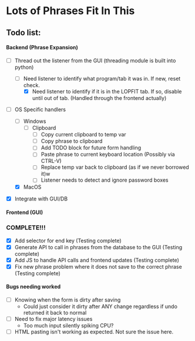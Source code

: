 # Lots of Phrases Fit In This
## Todo list:
#### Backend (Phrase Expansion)
- [ ] Thread out the listener from the GUI (threading module is built into python)
  - [ ] Need listener to identify what program/tab it was in. If new, reset check.
    - [x] Need listener to identify if it is in the LOPFIT tab. If so, disable until out of tab. (Handled through the frontend actually)
- [ ] OS Specific handlers
  - [ ] Windows
    - [ ] Clipboard
      - [ ] Copy current clipboard to temp var
      - [ ] Copy phrase to clipboard
      - [ ] Add TODO block for future form handling
      - [ ] Paste phrase to current keyboard location (Possibly via CTRL-V)
      - [ ] Replace temp var back to clipboard (as if we never borrowed it)w
      - [ ] Listener needs to detect and ignore password boxes
  - [x] MacOS
- [x] Integrate with GUI/DB


#### Frontend (GUI)
### COMPLETE!!!
- [x] Add selector for end key (Testing complete)
- [x] Generate API to call in phrases from the database to the GUI (Testing complete)
- [x] Add JS to handle API calls and frontend updates (Testing complete)
- [x] Fix new phrase problem where it does not save to the correct phrase (Testing complete)

#### Bugs needing worked
- [ ] Knowing when the form is dirty after saving
  - Could just consider it dirty after ANY change regardless if undo returned it back to normal
- [ ] Need to fix major latency issues
  - Too much input silently spiking CPU?
- [ ] HTML pasting isn't working as expected. Not sure the issue here.
